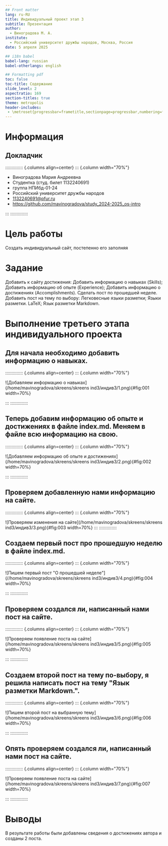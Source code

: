 ```yaml
---
## Front matter
lang: ru-RU
title: Индивидуальный проект этап 3
subtitle: Презентация
author:
  - Виноградова М. А.
institute:
  - Российский университет дружбы народов, Москва, Россия
date: 5 апреля 2025

## i18n babel
babel-lang: russian
babel-otherlangs: english

## Formatting pdf
toc: false
toc-title: Содержание
slide_level: 2
aspectratio: 169
section-titles: true
theme: metropolis
header-includes:
 - \metroset{progressbar=frametitle,sectionpage=progressbar,numbering=fraction}
---
```


# Информация

## Докладчик

:::::::::::::: {.columns align=center}
::: {.column width="70%"}

  * Виноградова Мария Андреевна
  * Студентка (студ. билет 1132240691)
  * группа НПИбд-01-24
  * Российский университет дружбы народов
  * [1132240691@pfur.ru](1132240691@pfur.ru)
  * <https://github.com/mavinogradova/study_2024-2025_os-intro>

::: 
::::::::::::::


# Цель работы

Создать индивидуальный сайт, постепенно его заполняя

# Задание

Добавить к сайту достижения: Добавить информацию о навыках (Skills); Добавить информацию об опыте (Experience); Добавить информацию о достижениях (Accomplishments). Сделать пост по прошедшей неделе. Добавить пост на тему по выбору: Легковесные языки разметки; Языки разметки. LaTeX; Язык разметки Markdown.

# Выполнение третьего этапа индивидуального проекта

## Для начала необходимо добавить информацию о навыках.

:::::::::::::: {.columns align=center}
::: {.column width="70%"}

![Добавляем информацию о навыках](/home/mavinogradova/skreens/skreens ind3/индив3/1.png){#fig:001 width=70%}

:::
::::::::::::::


## Теперь добавим информацию об опыте и достижениях в файле index.md. Меняем в файле всю информацию на свою. 

:::::::::::::: {.columns align=center}
::: {.column width="70%"}

![Добавляем информацию об опыте и достижениях](/home/mavinogradova/skreens/skreens ind3/индив3/2.png){#fig:002 width=70%}

:::
::::::::::::::


## Проверяем добавленную нами информацию на сайте.

:::::::::::::: {.columns align=center}
::: {.column width="70%"}

![Проверяем изменения на сайте](/home/mavinogradova/skreens/skreens ind3/индив3/3.png){#fig:003 width=70%}
:::
::::::::::::::


## Создаем первый пост про прошедшую неделю в файле index.md.

:::::::::::::: {.columns align=center}
::: {.column width="70%"}

![Пишем первый пост "О прошедшей неделе"](//home/mavinogradova/skreens/skreens ind3/индив3/4.png){#fig:004 width=70%}

:::
::::::::::::::


## Проверяем создался ли, написанный нами пост на сайте.

:::::::::::::: {.columns align=center}
::: {.column width="70%"}

![Проверяем появление поста на сайте](/home/mavinogradova/skreens/skreens ind3/индив3/5.png){#fig:005 width=70%}

:::
::::::::::::::


## Создаем второй пост на тему по-выбору, я решила написать пост на тему "Язык разметки Markdown.".

:::::::::::::: {.columns align=center}
::: {.column width="70%"}

![Пишем второй пост на выбранную тему](/home/mavinogradova/skreens/skreens ind3/индив3/6.png){#fig:006 width=70%}

:::
::::::::::::::


## Опять проверяем создался ли, написанный нами пост на сайте.

:::::::::::::: {.columns align=center}
::: {.column width="70%"}

![Проверяем появление поста на сайте](/home/mavinogradova/skreens/skreens ind3/индив3/7.png){#fig:007 width=70%}

:::
::::::::::::::
# Выводы

В результате работы были добавлены сведения о достижениях автора и созданы 2 поста.
